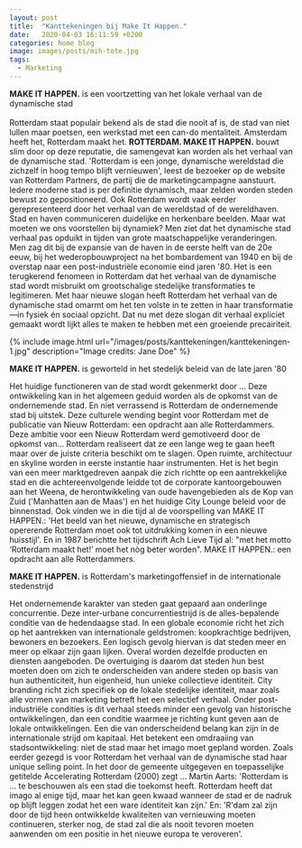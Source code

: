 ```yaml
---
layout: post
title:  "Kanttekeningen bij Make It Happen."
date:   2020-04-03 16:11:59 +0200
categories: home blog
image: images/posts/mih-tote.jpg
tags: 
  - Marketing
---
```

**MAKE IT HAPPEN.** is een voortzetting van het lokale verhaal van de dynamische stad
<br><br>
Rotterdam staat populair bekend als de stad die nooit af is, de stad van niet lullen maar poetsen, een werkstad met een can-do mentaliteit. Amsterdam heeft het, Rotterdam maakt het. **ROTTERDAM. MAKE IT HAPPEN.** bouwt slim door op deze reputatie, die samengevat kan worden als het verhaal van de dynamische stad. 'Rotterdam is een jonge, dynamische wereldstad die zichzelf in hoog tempo blijft vernieuwen', leest de bezoeker op de website van Rotterdam Partners, de partij die de marketingcampagne aanstuurt. Iedere moderne stad is per definitie dynamisch, maar zelden worden steden bewust zo gepositioneerd. Ook Rotterdam wordt vaak eerder gerepresenteerd door het verhaal van de wereldstad of de wereldhaven. Stad en haven communiceren duidelijke en herkenbare beelden. Maar wat moeten we ons voorstellen bij dynamiek? Men ziet dat het dynamische stad verhaal pas opduikt in tijden van grote maatschappelijke veranderingen. Men zag dit bij de expansie van de haven in de eerste helft van de 20e eeuw, bij het wederopbouwproject na het bombardement van 1940 en bij de overstap naar een post-industriële economie eind jaren '80. Het is een terugkerend fenomeen in Rotterdam dat het verhaal van de dynamische stad wordt misbruikt om grootschalige stedelijke transformaties te legitimeren. Met haar nieuwe slogan heeft Rotterdam het verhaal van de dynamische stad omarmt om het ten volste in te zetten in haar transformatie—in fysiek én sociaal opzicht. Dat nu met deze slogan dit verhaal expliciet gemaakt wordt lijkt alles te maken te hebben met een groeiende precairiteit.

{% include image.html url="/images/posts/kanttekeningen/kanttekeningen-1.jpg" description="Image credits: Jane Doe" %}

**MAKE IT HAPPEN.** is geworteld in het stedelijk beleid van de late jaren '80

Het huidige functioneren van de stad wordt gekenmerkt door ... Deze ontwikkeling kan in het algemeen geduid worden als de opkomst van de ondernemende stad. En niet verrassend is Rotterdam de ondernemende stad bij uitstek. Deze culturele wending begint voor Rotterdam met de publicatie van Nieuw Rotterdam: een opdracht aan alle Rotterdammers. Deze ambitie voor een Nieuw Rotterdam werd gemotiveerd door de opkomst van... Rotterdam realiseert dat ze een lange weg te gaan heeft maar over de juiste criteria beschikt om te slagen. Open ruimte, architectuur en skyline worden in eerste instantie haar instrumenten. Het is het begin van een meer marktgedreven aanpak die zich richtte op een aantrekkelijke stad en die achtereenvolgende leidde tot de corporate kantoorgebouwen aan het Weena, de herontwikkeling van oude havengebieden als de Kop van Zuid ('Manhatten aan de Maas') en het huidige City Lounge beleid voor de binnenstad. Ook vinden we in die tijd al de voorspelling van MAKE IT HAPPEN.: 'Het beeld van het nieuwe, dynamische en strategisch opererende Rotterdam moet ook tot uitdrukking komen in een nieuwe huisstijl'. En in 1987 berichtte het tijdschrift Ach Lieve Tijd al: "met het motto ‘Rotterdam maakt het!’ moet het nòg beter worden". MAKE IT HAPPEN.: een opdracht aan alle Rotterdammers.

**MAKE IT HAPPEN.** is Rotterdam's marketingoffensief in de internationale stedenstrijd

Het ondernemende karakter van steden gaat gepaard aan onderlinge concurrentie. Deze inter-urbane concurrentiestrijd is de alles-bepalende conditie van de hedendaagse stad. In een globale economie richt het zich op het aantrekken van internationale geldstromen: koopkrachtige bedrijven, bewoners en bezoekers. Een logisch gevolg hiervan is dat steden meer en meer op elkaar zijn gaan lijken. Overal worden dezelfde producten en diensten aangeboden. De overtuiging is daarom dat steden hun best moeten doen om zich te onderscheiden van andere steden op basis van hun authenticiteit, hun eigenheid, hun unieke collectieve identiteit. City branding richt zich specifiek op de lokale stedelijke identiteit, maar zoals alle vormen van marketing betreft het een selectief verhaal. Onder post-industriële condities is dit verhaal steeds minder een gevolg van historische ontwikkelingen, dan een conditie waarmee je richting kunt geven aan de lokale ontwikkelingen. Een die van onderscheidend belang kan zijn in de internationale strijd om kapitaal. Het betekent een omdraaiing van stadsontwikkeling: niet de stad maar het imago moet gepland worden. Zoals eerder gezegd is voor Rotterdam het verhaal van de dynamische stad haar unique selling point. In het door de gemeente uitgegeven en toepasselijke getitelde Accelerating Rotterdam (2000) zegt ... Martin Aarts: 'Rotterdam is ... te beschouwen als een stad die toekomst heeft. Rotterdam heeft dat imago al enige tijd, maar het kan geen kwaad wanneer de stad er de nadruk op blijft leggen zodat het een ware identiteit kan zijn.' En: 'R'dam zal zijn door de tijd heen ontwikkelde kwaliteiten van vernieuwing moeten continueren, sterker nog, de stad zal die als nooit tevoren moeten aanwenden om een positie in het nieuwe europa te veroveren'.


[jekyll-docs]: https://jekyllrb.com/docs/home
[jekyll-gh]:   https://github.com/jekyll/jekyll
[jekyll-talk]: https://talk.jekyllrb.com/
